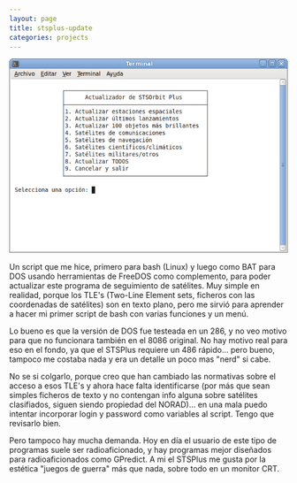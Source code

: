 ```yaml
---
layout: page
title: stsplus-update
categories: projects
---
```

![updater screenshot](/static/projects/stsplus/stsplus-updater.png)

Un script que me hice, primero para bash (Linux) y luego como BAT para DOS usando herramientas de FreeDOS como complemento, para poder actualizar este programa de seguimiento de satélites. Muy simple en realidad, porque los TLE's (Two-Line Element sets, ficheros con las coordenadas de satélites) son en texto plano, pero me sirvió para aprender a hacer mi primer script de bash con varias funciones y un menú.

Lo bueno es que la versión de DOS fue testeada en un 286, y no veo motivo para que no funcionara también en el 8086 original. No hay motivo real para eso en el fondo, ya que el STSPlus requiere un 486 rápido... pero bueno, tampoco me costaba nada y era un detalle un poco mas "nerd" si cabe.

No se si colgarlo, porque creo que han cambiado las normativas sobre el acceso a esos TLE's y ahora hace falta identificarse (por más que sean simples ficheros de texto y no contengan info alguna sobre satélites clasifiados, siguen siendo propiedad del NORAD)... en una mala puedo intentar incorporar login y password como variables al script. Tengo que revisarlo bien.

Pero tampoco hay mucha demanda. Hoy en día el usuario de este tipo de programas suele ser radioaficionado, y hay programas mejor diseñados para radioaficionados como GPredict. A mi el STSPlus me gusta por la estética "juegos de guerra" más que nada, sobre todo en un monitor CRT.